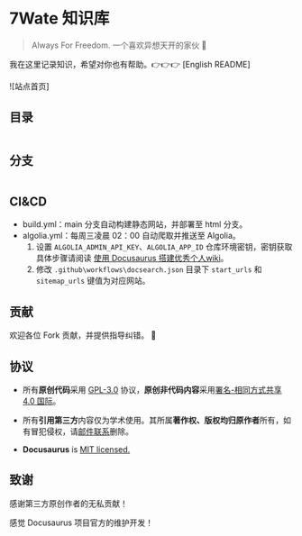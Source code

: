 # 7Wate 知识库

> Always For Freedom.
> 一个喜欢异想天开的家伙 💨

我在这里记录知识，希望对你也有帮助。👉👉👉 [English README]

![站点首页]

## 目录

```markdown

```

## 分支

```markdown

```

## CI&CD

 - build.yml：main 分支自动构建静态网站，并部署至 html 分支。
 - algolia.yml：每周三凌晨 02：00 自动爬取并推送至 Algolia。
	 1. 设置 `ALGOLIA_ADMIN_API_KEY`、`ALGOLIA_APP_ID` 仓库环境密钥，密钥获取具体步骤请阅读 [使用 Docusaurus 搭建优秀个人wiki](https://blog.7wate.com/?p=75)。
	 2. 修改 `.github\workflows\docsearch.json` 目录下 `start_urls` 和 `sitemap_urls` 键值为对应网站。


## 贡献

欢迎各位 Fork 贡献，并提供指导纠错。 👊

## 协议

- 所有**原创代码**采用 [GPL-3.0](http://www.thebigfly.com/gnu/FDLv1.3/) 协议，**原创非代码内容**采用[署名-相同方式共享 4.0 国际](http://creativecommons.org/licenses/by-sa/4.0/)。

- 所有**引用第三方**内容仅为学术使用。其所属**著作权、版权均归原作者**所有，如有冒犯侵权，请[邮件联系](mailto:admin@7wate.com)删除。

- **Docusaurus** is [MIT licensed.](https://github.com/facebook/docusaurus/blob/main/LICENSE)

## 致谢

感谢第三方原创作者的无私贡献！

感觉 Docusaurus 项目官方的维护开发！
